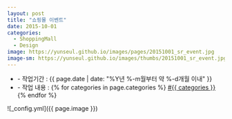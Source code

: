 ```yaml
---
layout: post
title: "쇼핑몰 이벤트"
date: 2015-10-01
categories:
  - ShoppingMall
  - Design
image: https://yunseul.github.io/images/pages/20151001_sr_event.jpg
image-sm: https://yunseul.github.io/images/thumbs/20151001_sr_event.jpg
---
```


<ul class="inform">
	<li class="preview__date" itemprop="datePublished" datetime="{{ page.date | date_to_xmlschema }}">- 작업기간 : {{ page.date | date: "%Y년 %-m월부터 약 %-d개월 이내" }}</li>
	<li class="preview__catetory" itemprop="catetory">- 작업 내용 :
		{% for categories in page.categories %}
           <a href="/category/{{ categories }}/">#{{ categories }}</a>     
      	{% endfor %}</li>
</ul>

![_config.yml]({{ page.image }})



